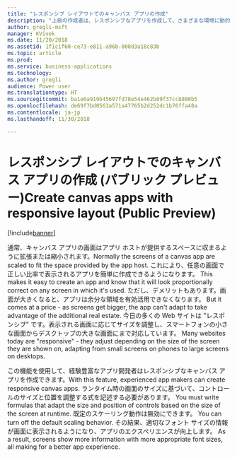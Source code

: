```yaml
---
title: "レスポンシブ レイアウトでのキャンバス アプリの作成"
description: "上級の作成者は、レスポンシブなアプリを作成して、さまざまな環境に動的に調整できます。"
author: gregli-msft
manager: KVivek
ms.date: 11/20/2018
ms.assetid: 1f1c1f60-ce73-e811-a96b-000d3a18c83b
ms.topic: article
ms.prod: 
ms.service: business-applications
ms.technology: 
ms.author: gregli
audience: Power user
ms.translationtype: HT
ms.sourcegitcommit: ba1e0a919b45697fd78e54e462b89f37cc8880b5
ms.openlocfilehash: de69f7bd0563a571a47765b2d252dc1b76ffa48a
ms.contentlocale: ja-jp
ms.lasthandoff: 11/30/2018

---
```

# <a name="create-canvas-apps-with-responsive-layout-public-preview"></a><span data-ttu-id="6a2cb-103">レスポンシブ レイアウトでのキャンバス アプリの作成 (パブリック プレビュー)</span><span class="sxs-lookup"><span data-stu-id="6a2cb-103">Create canvas apps with responsive layout (Public Preview)</span></span>


[!include[banner](../../includes/banner.md)]

<span data-ttu-id="6a2cb-104">通常、キャンバス アプリの画面はアプリ ホストが提供するスペースに収まるように拡張または縮小されます。</span><span class="sxs-lookup"><span data-stu-id="6a2cb-104">Normally the screens of a canvas app are scaled to fit the space provided by the app host.</span></span> <span data-ttu-id="6a2cb-105">これにより、任意の画面で正しい比率で表示されるアプリを簡単に作成できるようになります。</span><span class="sxs-lookup"><span data-stu-id="6a2cb-105"> This makes it easy to create an app and know that it will look proportionally correct on any screen in which it's used.</span></span> <span data-ttu-id="6a2cb-106">ただし、デメリットもあります。画面が大きくなると、アプリは余分な領域を有効活用できなくなります。</span><span class="sxs-lookup"><span data-stu-id="6a2cb-106"> But it comes at a price - as screens get bigger, the app can't adapt to take advantage of the additional real estate.</span></span> <span data-ttu-id="6a2cb-107">今日の多くの Web サイトは "レスポンシブ" です。表示される画面に応じてサイズを調整し、スマートフォンの小さな画面からデスクトップの大きな画面にまで対応しています。</span><span class="sxs-lookup"><span data-stu-id="6a2cb-107"> Many websites today are "responsive" - they adjust depending on the size of the screen they are shown on, adapting from small screens on phones to large screens on desktops.</span></span>  

<span data-ttu-id="6a2cb-108">この機能を使用して、経験豊富なアプリ開発者はレスポンシブなキャンバス アプリを作成できます。</span><span class="sxs-lookup"><span data-stu-id="6a2cb-108">With this feature, experienced app makers can create responsive canvas apps.</span></span> <span data-ttu-id="6a2cb-109">ランタイム時の画面のサイズに基づいて、コントロールのサイズと位置を調整する式を記述する必要があります。</span><span class="sxs-lookup"><span data-stu-id="6a2cb-109"> You must write formulas that adapt the size and position of controls based on the size of the screen at runtime.</span></span> <span data-ttu-id="6a2cb-110">既定のスケーリング動作は無効にできます。</span><span class="sxs-lookup"><span data-stu-id="6a2cb-110"> You can turn off the default scaling behavior.</span></span> <span data-ttu-id="6a2cb-111">その結果、適切なフォント サイズの情報が画面に表示されるようになり、アプリのエクスペリエンスが向上します。</span><span class="sxs-lookup"><span data-stu-id="6a2cb-111"> As a result, screens show more information with more appropriate font sizes, all making for a better app experience.</span></span>

